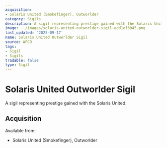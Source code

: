 ```yaml
---
acquisition:
- Solaris United (Smokefinger), Outworlder
category: Sigils
description: A sigil representing prestige gained with the Solaris United.
image: ../images/solaris-united-outworlder-sigil-edd1ef3945.png
last_updated: '2025-09-17'
name: Solaris United Outworlder Sigil
source: WFCD
tags:
- Sigil
- Sigils
tradable: false
type: Sigil
---
```


# Solaris United Outworlder Sigil

A sigil representing prestige gained with the Solaris United.

## Acquisition

Available from:
- Solaris United (Smokefinger), Outworlder

